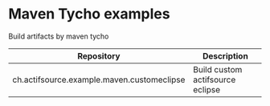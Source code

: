 # Maven Tycho examples
Build artifacts by maven tycho

|Repository|Description|
|---|---|
|ch.actifsource.example.maven.customeclipse|Build custom actifsource eclipse|


